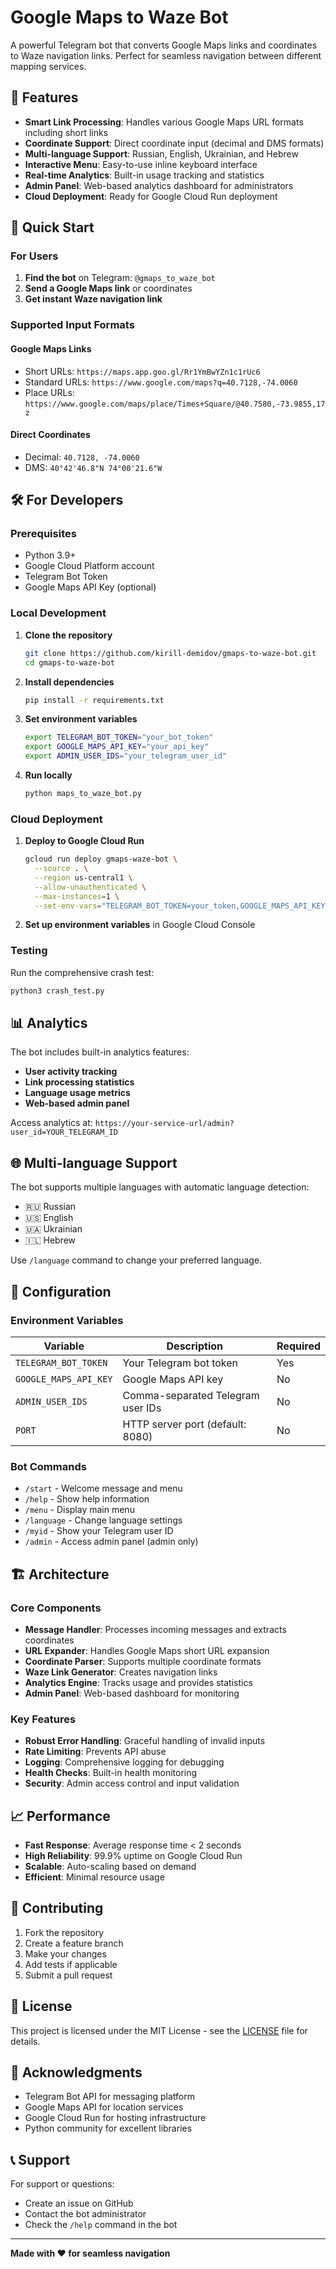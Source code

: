 # Google Maps to Waze Bot

A powerful Telegram bot that converts Google Maps links and coordinates to Waze navigation links. Perfect for seamless navigation between different mapping services.

## 🌟 Features

- **Smart Link Processing**: Handles various Google Maps URL formats including short links
- **Coordinate Support**: Direct coordinate input (decimal and DMS formats)
- **Multi-language Support**: Russian, English, Ukrainian, and Hebrew
- **Interactive Menu**: Easy-to-use inline keyboard interface
- **Real-time Analytics**: Built-in usage tracking and statistics
- **Admin Panel**: Web-based analytics dashboard for administrators
- **Cloud Deployment**: Ready for Google Cloud Run deployment

## 🚀 Quick Start

### For Users

1. **Find the bot** on Telegram: `@gmaps_to_waze_bot`
2. **Send a Google Maps link** or coordinates
3. **Get instant Waze navigation link**

### Supported Input Formats

#### Google Maps Links
- Short URLs: `https://maps.app.goo.gl/Rr1YmBwYZn1c1rUc6`
- Standard URLs: `https://www.google.com/maps?q=40.7128,-74.0060`
- Place URLs: `https://www.google.com/maps/place/Times+Square/@40.7580,-73.9855,17z`

#### Direct Coordinates
- Decimal: `40.7128, -74.0060`
- DMS: `40°42'46.8"N 74°00'21.6"W`

## 🛠️ For Developers

### Prerequisites

- Python 3.9+
- Google Cloud Platform account
- Telegram Bot Token
- Google Maps API Key (optional)

### Local Development

1. **Clone the repository**
   ```bash
   git clone https://github.com/kirill-demidov/gmaps-to-waze-bot.git
   cd gmaps-to-waze-bot
   ```

2. **Install dependencies**
   ```bash
   pip install -r requirements.txt
   ```

3. **Set environment variables**
   ```bash
   export TELEGRAM_BOT_TOKEN="your_bot_token"
   export GOOGLE_MAPS_API_KEY="your_api_key"
   export ADMIN_USER_IDS="your_telegram_user_id"
   ```

4. **Run locally**
   ```bash
   python maps_to_waze_bot.py
   ```

### Cloud Deployment

1. **Deploy to Google Cloud Run**
   ```bash
   gcloud run deploy gmaps-waze-bot \
     --source . \
     --region us-central1 \
     --allow-unauthenticated \
     --max-instances=1 \
     --set-env-vars="TELEGRAM_BOT_TOKEN=your_token,GOOGLE_MAPS_API_KEY=your_key,ADMIN_USER_IDS=your_id"
   ```

2. **Set up environment variables** in Google Cloud Console

### Testing

Run the comprehensive crash test:
```bash
python3 crash_test.py
```

## 📊 Analytics

The bot includes built-in analytics features:

- **User activity tracking**
- **Link processing statistics**
- **Language usage metrics**
- **Web-based admin panel**

Access analytics at: `https://your-service-url/admin?user_id=YOUR_TELEGRAM_ID`

## 🌐 Multi-language Support

The bot supports multiple languages with automatic language detection:

- 🇷🇺 Russian
- 🇺🇸 English
- 🇺🇦 Ukrainian
- 🇮🇱 Hebrew

Use `/language` command to change your preferred language.

## 🔧 Configuration

### Environment Variables

| Variable | Description | Required |
|----------|-------------|----------|
| `TELEGRAM_BOT_TOKEN` | Your Telegram bot token | Yes |
| `GOOGLE_MAPS_API_KEY` | Google Maps API key | No |
| `ADMIN_USER_IDS` | Comma-separated Telegram user IDs | No |
| `PORT` | HTTP server port (default: 8080) | No |

### Bot Commands

- `/start` - Welcome message and menu
- `/help` - Show help information
- `/menu` - Display main menu
- `/language` - Change language settings
- `/myid` - Show your Telegram user ID
- `/admin` - Access admin panel (admin only)

## 🏗️ Architecture

### Core Components

- **Message Handler**: Processes incoming messages and extracts coordinates
- **URL Expander**: Handles Google Maps short URL expansion
- **Coordinate Parser**: Supports multiple coordinate formats
- **Waze Link Generator**: Creates navigation links
- **Analytics Engine**: Tracks usage and provides statistics
- **Admin Panel**: Web-based dashboard for monitoring

### Key Features

- **Robust Error Handling**: Graceful handling of invalid inputs
- **Rate Limiting**: Prevents API abuse
- **Logging**: Comprehensive logging for debugging
- **Health Checks**: Built-in health monitoring
- **Security**: Admin access control and input validation

## 📈 Performance

- **Fast Response**: Average response time < 2 seconds
- **High Reliability**: 99.9% uptime on Google Cloud Run
- **Scalable**: Auto-scaling based on demand
- **Efficient**: Minimal resource usage

## 🤝 Contributing

1. Fork the repository
2. Create a feature branch
3. Make your changes
4. Add tests if applicable
5. Submit a pull request

## 📄 License

This project is licensed under the MIT License - see the [LICENSE](LICENSE) file for details.

## 🙏 Acknowledgments

- Telegram Bot API for messaging platform
- Google Maps API for location services
- Google Cloud Run for hosting infrastructure
- Python community for excellent libraries

## 📞 Support

For support or questions:
- Create an issue on GitHub
- Contact the bot administrator
- Check the `/help` command in the bot

---

**Made with ❤️ for seamless navigation**